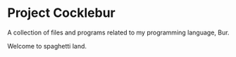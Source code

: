 # Project Cocklebur
A collection of files and programs related to my programming language, Bur.

Welcome to spaghetti land.
